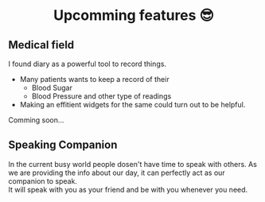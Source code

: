 <h1 align='center'> Upcomming features 😎 </h1>

## Medical field

I found diary as a powerful tool to record things.
* Many patients wants to keep a record of their 
    * Blood Sugar
    * Blood Pressure and other type of readings
* Making an effitient widgets for the same could turn out to be helpful.
  
Comming soon...

## Speaking Companion
In the current busy world people dosen't have time to speak with others. As we are providing the info about our day, it can perfectly act as our companion to speak. <br>
It will speak with you as your friend and be with you whenever you need. 
